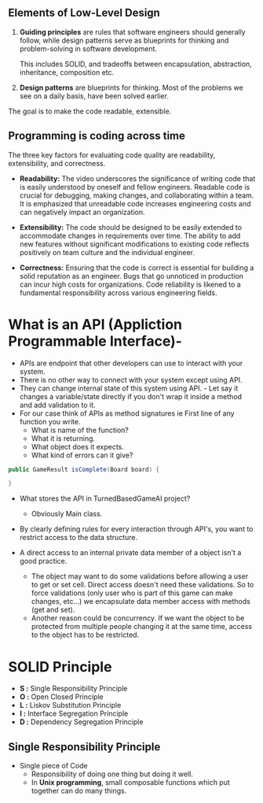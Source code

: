 ## Elements of Low-Level Design

1. **Guiding principles** are rules that software engineers should generally follow, while design patterns serve as blueprints for thinking and problem-solving in software development.

    This includes SOLID, and tradeoffs between encapsulation, abstraction, inheritance, composition etc.

2. **Design patterns** are blueprints for thinking. Most of the problems we see on a daily basis, have been solved earlier.

The goal is to make the code readable, extensible.


## Programming is coding across time
The three key factors for evaluating code quality are readability, extensibility, and correctness.

- **Readability:** The video underscores the significance of writing code that is easily understood by oneself and fellow engineers. Readable code is crucial for debugging, making changes, and collaborating within a team. It is emphasized that unreadable code increases engineering costs and can negatively impact an organization.

- **Extensibility:** The code should be designed to be easily extended to accommodate changes in requirements over time. The ability to add new features without significant modifications to existing code reflects positively on team culture and the individual engineer.

- **Correctness:** Ensuring that the code is correct is essential for building a solid reputation as an engineer. Bugs that go unnoticed in production can incur high costs for organizations. Code reliability is likened to a fundamental responsibility across various engineering fields.


# What is an API (Appliction Programmable Interface)-
- APIs are endpoint that other developers can use to interact with your system.
- There is no other way to connect with your system except using API.
- They can change internal state of this system using API. - Let say it changes a variable/state directly if you don't wrap it inside a method and add validation to it.
- For our case think of APIs as method signatures ie First line of any function you write.
    - What is name of the function?
    - What it is returning.
    - What object does it expects.
    - What kind of errors can it give?

```java
public GameResult isComplete(Board board) {

}
```
- What stores the API in TurnedBasedGameAI project?
    - Obviously Main class.
- By clearly defining rules for every interaction through API's, you want to restrict access to the data structure.

- A direct access to an internal private data member of a object isn't a good practice.
    - The object may want to do some validations before allowing a user to get or set cell. Direct access doesn't need these validations. So to force validations (only user who is part of this game can make changes, etc...) we encapsulate data member access with methods (get and set).
    - Another reason could be concurrency. If we want the object to be protected from multiple people changing it at the same time, access to the object has to be restricted.


# SOLID Principle
- **S :** Single Responsibility Principle
- **O :** Open Closed Principle
- **L :** Liskov Substitution Principle
- **I :** Interface Segregation Principle
- **D :** Dependency Segregation Principle

## Single Responsibility Principle
- Single piece of Code
    - Responsibility of doing one thing but doing it well.
    - In **Unix programming**, small composable functions which put together can do many things.